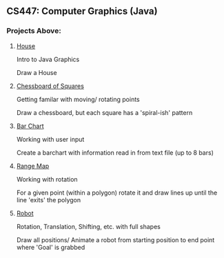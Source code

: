 ## CS447: Computer Graphics (Java)

### Projects Above:

1. [House](https://github.com/noahmm35/CS341/tree/main/Assignment1)

   Intro to Java Graphics
   
   Draw a House

2. [Chessboard of Squares](https://github.com/noahmm35/CS341/tree/main/Assignment1)

   Getting familar with moving/ rotating points
   
   Draw a chessboard, but each square has a 'spiral-ish' pattern

3. [Bar Chart](https://github.com/noahmm35/CS341/tree/main/Assignment1)

   Working with user input
   
   Create a barchart with information read in from text file (up to 8 bars)

4. [Range Map](https://github.com/noahmm35/CS341/tree/main/Assignment1)

   Working with rotation
    
    For a given point (within a polygon) rotate it and draw lines up until the line 'exits' the polygon

5. [Robot](https://github.com/noahmm35/CS341/tree/main/Assignment1)

   Rotation, Translation, Shifting, etc. with full shapes
   
   Draw all positions/ Animate a robot from starting position to end point where 'Goal' is grabbed 

